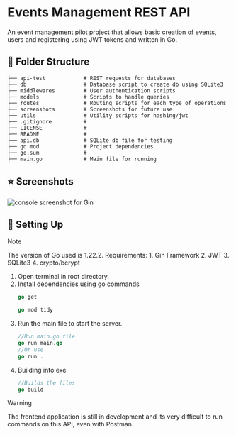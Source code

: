 #  Events Management REST API
 An event management pilot project that allows basic creation of events, users and registering using JWT tokens and written in Go.

## 📁 Folder Structure

```
├── api-test            # REST requests for databases
├── db					# Database script to create db using SQLite3
├── middlewares			# User authentication scripts
├── models				# Scripts to handle queries
├── routes   			# Routing scripts for each type of operations
├── screenshots			# Screenshots for future use
├── utils				# Utility scripts for hashing/jwt
├── .gitignore			# 
├── LICENSE 			#
├── README 				# 
├── api.db 				# SQLite db file for testing
├── go.mod				# Project dependencies
├── go.sum 				# 
├── main.go 			# Main file for running 

```
## ⭐ Screenshots
![console screenshot for Gin](https://github.com/isaacchunn/go-rest-api/blob/main/screenshots/console.png)

## 📌 Setting Up

> [!NOTE]
The version of Go used is 1.22.2.
Requirements:
	1. Gin Framework
	2. JWT
	3. SQLite3
	4. crypto/bcrypt

1. Open terminal in root directory.
2. Install dependencies using go commands
	```go
	go get
	```
	```go
	go mod tidy
	```
3. Run the main file to start the server.
	```go
	//Run main.go file 
	go run main.go
	//Or use 
	go run .
	```
4. Building into exe
	```go
	//Builds the files
	go build
	```
> [!WARNING]
> The frontend application is still in development and its very difficult to run commands on this API, even with Postman. 



